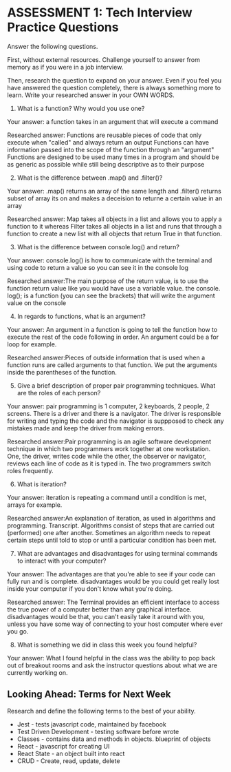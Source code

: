 # ASSESSMENT 1: Tech Interview Practice Questions
Answer the following questions.

First, without external resources. Challenge yourself to answer from memory as if you were in a job interview.

Then, research the question to expand on your answer. Even if you feel you have answered the question completely, there is always something more to learn. Write your researched answer in your OWN WORDS.

1. What is a function? Why would you use one?

  Your answer: a function takes in an argument that will execute a command

  Researched answer: Functions are reusable pieces of code that only execute when "called" and always return an output
Functions can have information passed into the scope of the function through an "argument"
Functions are designed to be used many times in a program and should be as generic as possible while still being descriptive as to their purpose



2. What is the difference between .map() and .filter()?

  Your answer: .map() returns an array of the same length and .filter() returns subset of array its on and makes a deceision to returne a certain value in an array

  Researched answer: Map takes all objects in a list and allows you to apply a function to it whereas Filter takes all objects in a list and runs that through a function to create a new list with all objects that return True in that function.



3. What is the difference between console.log() and return?

  Your answer: console.log() is how to communicate with the terminal and using code to return a value so you can see it in the console log

  Researched answer:The main purpose of the return value, is to use the function return value like you would have use a variable value. the console. log(); is a function (you can see the brackets) that will write the argument value on the console



4. In regards to functions, what is an argument?

  Your answer: An argument in a function is going to tell the function how to execute the rest of the code following in order. An argument could be a for loop for example.

  Researched answer:Pieces of outside information that is used when a function runs are called arguments to that function. We put the arguments inside the parentheses of the function.



5. Give a brief description of proper pair programming techniques. What are the roles of each person?

  Your answer: pair programming is 1 computer, 2 keyboards, 2 people, 2 screens. There is a driver and there is a navigator. The driver is responsible for writing and typing the code and the navigator is suppposed to check any mistakes made and keep the driver from making errors.

  Researched answer:Pair programming is an agile software development technique in which two programmers work together at one workstation. One, the driver, writes code while the other, the observer or navigator, reviews each line of code as it is typed in. The two programmers switch roles frequently.



6. What is iteration?

  Your answer: iteration is repeating a command until a condition is met, arrays for example.

  Researched answer:An explanation of iteration, as used in algorithms and programming. Transcript. Algorithms consist of steps that are carried out (performed) one after another. Sometimes an algorithm needs to repeat certain steps until told to stop or until a particular condition has been met.



7. What are advantages and disadvantages for using terminal commands to interact with your computer?

  Your answer: The advantages are that you're able to see if your code can fully run and is complete. disadvantages would be you could get really lost inside your computer if you don't know what you're doing.

  Researched answer: The Terminal provides an efficient interface to access the true power of a computer better than any graphical interface. disadvantages would be that, you can't easily take it around with you, unless you have some way of connecting to your host computer where ever you go.



8. What is something we did in class this week you found helpful?  

  Your answer: What I found helpful in the class was the ability to pop back out of breakout rooms and ask the instructor questions about what we are currently working on.



## Looking Ahead: Terms for Next Week

Research and define the following terms to the best of your ability.

- Jest - tests javascript code, maintained by facebook  
- Test Driven Development - testing software before wrote
- Classes -  contains data and methods in objects. blueprint of objects
- React - javascript for creating UI
- React State - an object built into react
- CRUD - Create, read, update, delete
